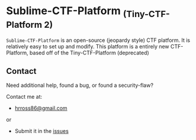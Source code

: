 # Sublime-CTF-Platform <sub>(Tiny-CTF-Platform 2)</sub>

`Sublime-CTF-Platform` is an open-source (jeopardy style) CTF platform. It is relatively easy to set up and modify.  This platform is a entirely new CTF-Platform, based off of the Tiny-CTF-Platform <bold>(deprecated)</bold>

Contact
-------
Need additional help, found a bug, or found a security-flaw?

Contact me at:
* hrross86@gmail.com

or
* Submit it in the [issues](https://github.com/huner2/Sublime-CTF-Platform/issues) 
